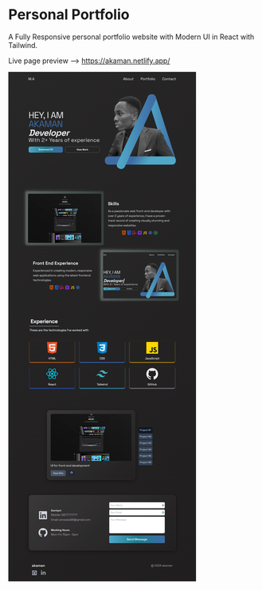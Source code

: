# Personal Portfolio

A Fully Responsive personal portfolio website with Modern UI in React with Tailwind.

Live page preview --> https://akaman.netlify.app/

![Landing page Preview](https://github.com/akaman198/personal-portfolio/blob/main/src/assets/akaman.png)
